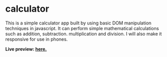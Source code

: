 # calculator

This is a simple calculator app built by using basic DOM manipulation techniques in javascript. It can perform simple mathematical calculations such as addition, subtraction. multiplication and division. I will also make it responsive for use in phones.

**Live preview: [here.](https://rijalnr45.github.io/calculator/)**
